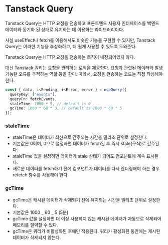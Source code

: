 # Tanstack Query

Tanstack Query는 HTTP 요청을 전송하고 프론트엔드 사용자 인터페이스를 백엔드 데이터와 동기화 된 상태로 유지하는 데 이용하는 라이브러리이다.

사실 useEffect나 fetch를 이용해서도 비슷한 기능을 구현할 수 있지만, Tanstack Query는 이러한 기능을 추상화하고, 더 쉽게 사용할 수 있도록 도와준다.

Tanstack Query는 HTTP 요청을 전송하는 로직이 내장되어있지 않다.

대신 Tanstack 쿼리는 요청을 관리하는 로직을 제공한다. 요청과 관련된 데이터와 발생 가능한 오류를 추적하는 역할 등을 한다. 따라서, 요청을 전송하는 코드는 직접 작성해야 한다.

```ts
const { data, isPending, isError, error } = useQuery({
  queryKey: ["events"],
  queryFn: fetchEvents,
  staleTime: 1000 * 5, // default is 0
  gcTime: 1000 * 60 * 3, // default is 1000 * 60 * 5
});
```

### staleTime

- staleTime은 데이터가 최신으로 간주되는 시간을 밀리초 단위로 설정한다.
- 기본값은 0이며, 0으로 설정하면 데이터가 fetch된 후 즉시 stale(구식)로 간주된다.
- staleTime 값을 설정하면 데이터가 stale 상태가 되어도 컴포넌트에 계속 표시된다.
- 새로운 데이터를 fetch하기 전에 컴포넌트가 데이터를 다시 렌더링해야 하는 경우 refetch 함수를 사용해야 한다.

### gcTime

- gcTime은 캐시된 데이터가 삭제되기 전에 유지되는 시간을 밀리초 단위로 설정한다.
- 기본값은 1000 _ 60 _ 5 (5분)
- gcTime 값을 설정하면 더 이상 사용되지 않는 캐시된 데이터가 자동으로 삭제되어 메모리를 절약할 수 있다.
- gcTime은 쿼리가 비활성화된 후에만 적용된다. 쿼리가 활성화된 동안에는 캐시된 데이터가 삭제되지 않는다.
